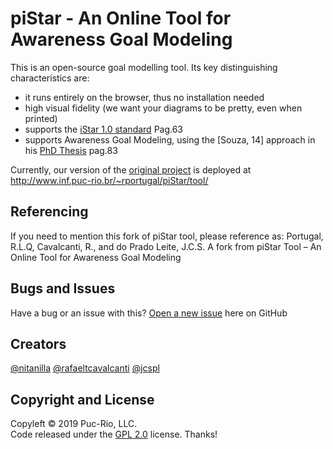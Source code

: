 # piStar - An Online Tool for Awareness Goal Modeling

 This is an open-source goal modelling tool. Its key distinguishing characteristics are:
  - it runs entirely on the browser, thus no installation needed
  - high visual fidelity (we want your diagrams to be pretty, even when printed)
  - supports the [iStar 1.0 standard](http://www-di.inf.puc-rio.br/~julio/tese-herbet.pdf) Pag.63
  - supports Awareness Goal Modeling, using the [Souza, 14] approach in his [PhD Thesis](http://www-di.inf.puc-rio.br/~julio/tese-herbet.pdf) pag.83

Currently, our version of the [original project](http://www.cin.ufpe.br/~jhcp/pistar/) is deployed at http://www.inf.puc-rio.br/~rportugal/piStar/tool/

## Referencing
If you need to mention this fork of piStar tool, please reference as: 
Portugal, R.L.Q, Cavalcanti, R., and do Prado Leite, J.C.S. A fork from piStar Tool – An Online Tool for Awareness Goal Modeling

## Bugs and Issues
Have a bug or an issue with this? [Open a new issue](https://github.com/nitanilla/piStar/issues) here on GitHub 

## Creators
[@nitanilla](https://github.com/nitanilla)
[@rafaeltcavalcanti](https://github.com/rafaeltcavalcanti)
[@jcspl](https://github.com/jcspl)

## Copyright and License

Copyleft © 2019 Puc-Rio, LLC.  
Code released under the [GPL 2.0](https://github.com/nitanilla/piStar/blob/master/LICENSE) license.
Thanks!

